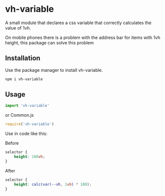 # vh-variable

A small module that declares a css variable that correctly calculates the value of 1vh.

On mobile phones there is a problem with the address bar for items with 1vh height, this package can solve this problem

## Installation

Use the package manager to install vh-variable.

```bash
npm i vh-variable
```

## Usage


```javascript
import 'vh-variable'
```
or Common.js

```javascript
require('vh-variable')
```
Use in code like this:

Before

```css
selector {
    height: 100vh;
}
```

After

```css
selector {
    height: calc(var(--vh, 1vh) * 100);
}
```

